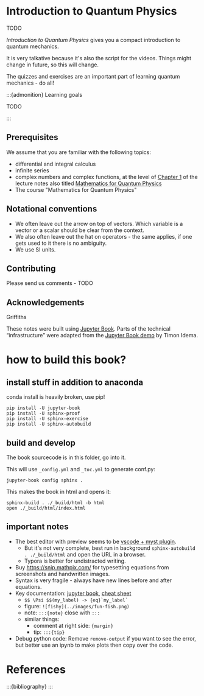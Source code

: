 # Introduction to Quantum Physics


TODO

*Introduction to Quantum Physics* gives you a compact introduction
to quantum mechanics.

It is very talkative because it's also the script for the videos. Things might change in future, so this will change.

The quizzes and exercises are an important part of learning quantum mechanics - do all!

:::{admonition} Learning goals

TODO


:::


## Prerequisites

We assume that you are familiar with the following topics:

- differential and integral calculus
- infinite series
- complex numbers and complex functions, at the level of [Chapter
  1](https://mathforquantum.quantumtinkerer.tudelft.nl/1_complex_numbers/)
  of the lecture notes also titled [Mathematics for Quantum
  Physics](https://mathforquantum.quantumtinkerer.tudelft.nl/)
- The course "Mathematics for Quantum Physics"

## Notational conventions

* We often leave out the arrow on top of vectors. Which variable is a vector or a scalar should be clear from the context.
* We also often leave out the hat on operators - the same applies, if one gets used to it there is no ambiguity.
* We use SI units.

## Contributing

Please send us comments - TODO

## Acknowledgements

Griffiths

These notes were built using [Jupyter Book](https://jupyterbook.org/).
Parts of the technical “infrastructure” were adapted from the [Jupyter
Book demo](https://idemalab.tudelft.nl/jupyterbookdemo/) by Timon
Idema.

# how to build this book?

## install stuff in addition to anaconda
conda install is heavily broken, use pip!
```
pip install -U jupyter-book
pip install -U sphinx-proof
pip install -U sphinx-exercise
pip install -U sphinx-autobuild
```
## build and develop

The book sourcecode is in this folder, go into it.

This will use  `_config.yml` and  `_toc.yml` to generate conf.py:

```
jupyter-book config sphinx .
```
This makes the book in html and opens it:
```
sphinx-build . ./_build/html -b html
open ./_build/html/index.html
```


## important notes
* The best editor with preview seems to be [vscode + myst plugin](https://github.com/executablebooks/myst-vs-code). 
  * But it's not very complete, best run in background `sphinx-autobuild . ./_build/html` and open the URL in a browser.
  * Typora is better for undistracted writing.
* Buy https://snip.mathpix.com/ for typesetting equations from screenshots and handwritten images.
* Syntax is very fragile - always have new lines before and after equations.
* Key documentation: [jupyter book](https://jupyterbook.org/en/stable/content/references.html), [cheat sheet](https://jupyterbook.org/en/stable/reference/cheatsheet.html)
  * ```$$ \Psi $$(my_label) -> {eq}`my_label` ```
  * figure: ``` ![fishy](../images/fun-fish.png) ```
  * note: `:::{note}` close with `:::`
  * similar things: 
    * comment at right side: `{margin}`
    * tip: `:::{tip}`
* Debug python code: Remove `remove-output` if you want to see the error, but better use an ipynb to make plots then copy over the code.


# References

:::{bibliography}
:::
